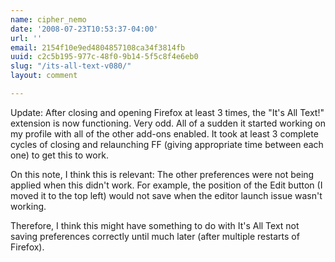 ```yaml
---
name: cipher_nemo
date: '2008-07-23T10:53:37-04:00'
url: ''
email: 2154f10e9ed4804857108ca34f3814fb
uuid: c2c5b195-977c-48f0-9b14-5f5c8f4e6eb0
slug: "/its-all-text-v080/"
layout: comment

---
```


Update: After closing and opening Firefox at least 3 times, the "It's All Text!" extension is now functioning. Very odd. All of a sudden it started working on my profile with all of the other add-ons enabled. It took at least 3 complete cycles of closing and relaunching FF (giving appropriate time between each one) to get this to work.

On this note, I think this is relevant: The other preferences were not being applied when this didn't work. For example, the position of the Edit button (I moved it to the top left) would not save when the editor launch issue wasn't working.

Therefore, I think this might have something to do with It's All Text not saving preferences correctly until much later (after multiple restarts of Firefox).
